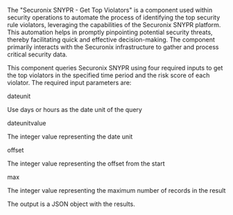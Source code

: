 The "Securonix SNYPR - Get Top Violators" is a component used within security operations to automate the process of identifying the top security rule violators, leveraging the capabilities of the Securonix SNYPR platform. This automation helps in promptly pinpointing potential security threats, thereby facilitating quick and effective decision-making. The component primarily interacts with the Securonix infrastructure to gather and process critical security data.

This component queries Securonix SNYPR using four required inputs to get the top violators in the specified time period and the risk score of each violator. The required input parameters are:

dateunit

Use days or hours as the date unit of the query

dateunitvalue

The integer value representing the date unit

offset

The integer value representing the offset from the start

max

The integer value representing the maximum number of records in the result

The output is a JSON object with the results.